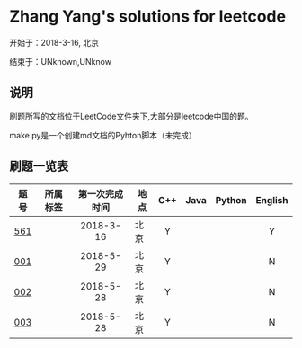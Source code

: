 # Zhang Yang's solutions for leetcode
开始于：2018-3-16, 北京

结束于：UNknown,UNknow

## 说明

刷题所写的文档位于LeetCode文件夹下,大部分是leetcode中国的题。

make.py是一个创建md文档的Pyhton脚本（未完成）

## 刷题一览表

|题号|所属标签|第一次完成时间|地点|C++|Java|Python|English|
|:--:|:-:|:-:|-|:-:|:-:|:-:|:-:|
|[561](https://github.com/zyzisyz/ZY-LeetCode/blob/master/LeetCode/561/561.md)||2018-3-16|北京|Y|||Y|
|[001](https://github.com/zyzisyz/ZY-LeetCode/tree/master/LeetCode/001/001.md)||2018-5-29|北京|Y|||N|
|[002](https://github.com/zyzisyz/ZY-LeetCode/tree/master/LeetCode/002/002.md)||2018-5-28|北京|Y|||N|
|[003](https://github.com/zyzisyz/ZY-LeetCode/tree/master/LeetCode/002/003.md)||2018-5-28|北京|Y|||N|

